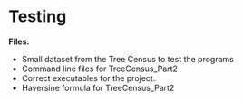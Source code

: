 # Testing

<b> Files: </b>
- Small dataset from the Tree Census to test the programs
- Command line files for TreeCensus_Part2
- Correct executables for the project.
- Haversine formula for TreeCensus_Part2